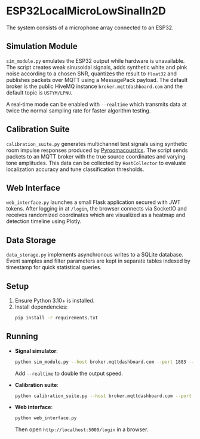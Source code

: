# ESP32LocalMicroLowSinalIn2D
The system consists of a microphone array connected to an ESP32.

## Simulation Module
`sim_module.py` emulates the ESP32 output while hardware is unavailable. The script
creates weak sinusoidal signals, adds synthetic white and pink noise according
to a chosen SNR, quantizes the result to `float32` and publishes packets over
MQTT using a MessagePack payload. The default broker is the public HiveMQ instance
`broker.mqttdashboard.com` and the default topic is `USTYM/LPNU`.

A real‑time mode can be enabled with `--realtime` which transmits data at twice
the normal sampling rate for faster algorithm testing.

## Calibration Suite
`calibration_suite.py` generates multichannel test signals using synthetic room impulse responses produced by [Pyroomacoustics](https://github.com/LCAV/pyroomacoustics). The script sends packets to an MQTT broker with the true source coordinates and varying tone amplitudes. This data can be collected by `HostCollector` to evaluate localization accuracy and tune classification thresholds.
 
## Web Interface
`web_interface.py` launches a small Flask application secured with JWT tokens. After logging in at `/login`, the browser connects via SocketIO and receives randomized coordinates which are visualized as a heatmap and detection timeline using Plotly.

## Data Storage
`data_storage.py` implements asynchronous writes to a SQLite database. Event samples and filter parameters are kept in separate tables indexed by timestamp for quick statistical queries.

## Setup

1. Ensure Python 3.10+ is installed.
2. Install dependencies:
   ```bash
   pip install -r requirements.txt
   ```

## Running

- **Signal simulator**:
  ```bash
  python sim_module.py --host broker.mqttdashboard.com --port 1883 --topic USTYM/LPNU
  ```
  Add `--realtime` to double the output speed.

- **Calibration suite**:
  ```bash
  python calibration_suite.py --host broker.mqttdashboard.com --port 1883 --topic USTYM/CALIB
  ```

- **Web interface**:
  ```bash
  python web_interface.py
  ```
  Then open `http://localhost:5000/login` in a browser.
